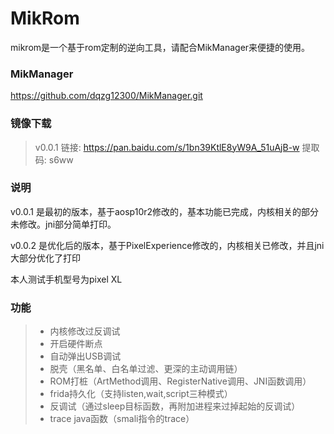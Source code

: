 # MikRom

mikrom是一个基于rom定制的逆向工具，请配合MikManager来便捷的使用。

### MikManager

https://github.com/dqzg12300/MikManager.git

### 镜像下载

> v0.0.1   链接: https://pan.baidu.com/s/1bn39KtlE8yW9A_51uAjB-w 提取码: s6ww 

### 说明

v0.0.1 是最初的版本，基于aosp10r2修改的，基本功能已完成，内核相关的部分未修改。jni部分简单打印。

v0.0.2 是优化后的版本，基于PixelExperience修改的，内核相关已修改，并且jni大部分优化了打印

本人测试手机型号为pixel XL

### 功能

> * 内核修改过反调试
> * 开启硬件断点
> * 自动弹出USB调试
> * 脱壳（黑名单、白名单过滤、更深的主动调用链）
> * ROM打桩（ArtMethod调用、RegisterNative调用、JNI函数调用）
> * frida持久化（支持listen,wait,script三种模式）
> * 反调试（通过sleep目标函数，再附加进程来过掉起始的反调试）
> * trace java函数（smali指令的trace）
